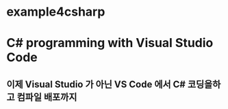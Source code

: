 # example4csharp

# C# programming with Visual Studio Code

## 이제 Visual Studio 가 아닌 VS Code 에서 C# 코딩을하고 컴파일 배포까지
